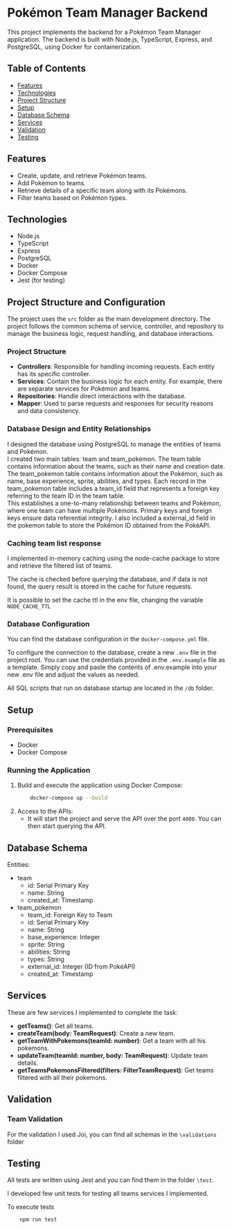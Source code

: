 # Pokémon Team Manager Backend

This project implements the backend for a Pokémon Team Manager application. The backend is built with Node.js, TypeScript, Express, and PostgreSQL, using Docker for containerization. 

## Table of Contents

- [Features](#features)
- [Technologies](#technologies)
- [Project Structure](#project-structure)
- [Setup](#setup)
- [Database Schema](#database-schema)
- [Services](#services)
- [Validation](#validation)
- [Testing](#testing)

## Features

- Create, update, and retrieve Pokémon teams.
- Add Pokémon to teams.
- Retrieve details of a specific team along with its Pokémons.
- Filter teams based on Pokémon types.

## Technologies

- Node.js
- TypeScript
- Express
- PostgreSQL
- Docker
- Docker Compose
- Jest (for testing)


## Project Structure and Configuration

The project uses the `src` folder as the main development directory. The project follows the common schema of service, controller, and repository to manage the business logic, request handling, and database interactions.

### Project Structure

- **Controllers**: Responsible for handling incoming requests. Each entity has its specific controller.
- **Services**: Contain the business logic for each entity. For example, there are separate services for Pokémon and teams.
- **Repositories**: Handle direct interactions with the database.
- **Mapper**: Used to parse requests and responses for security reasons and data consistency.

### Database Design and Entity Relationships
I designed the database using PostgreSQL to manage the entities of teams and Pokémon.   
I created two main tables: team and team_pokemon. The team table contains information about the teams, such as their name and creation date.   
The team_pokemon table contains information about the Pokémon, such as name, base experience, sprite, abilities, and types. Each record in the team_pokemon table includes a team_id field that represents a foreign key referring to the team ID in the team table.  
 This establishes a one-to-many relationship between teams and Pokémon, where one team can have multiple Pokémons. Primary keys and foreign keys ensure data referential integrity. I also included a external_id field in the pokemon table to store the Pokémon ID obtained from the PokéAPI.

### Caching team list response
I implemented in-memory caching using the node-cache package to store and retrieve the filtered list of teams. 

The cache is checked before querying the database, and if data is not found, the query result is stored in the cache for future requests. 

It is possible to set the cache ttl in the env file, changing the variable `NODE_CACHE_TTL`

### Database Configuration

You can find the database configuration in the `docker-compose.yml` file.

To configure the connection to the database, create a new `.env` file in the project root. You can use the credentials provided in the `.env.example` file as a template. Simply copy and paste the contents of .env.example into your new .env file and adjust the values as needed.

All SQL scripts that run on database startup are located in the `/db` folder.



## Setup

### Prerequisites
- Docker
- Docker Compose

### Running the Application

1. Build and execute the application using Docker Compose:
    ```bash 
        docker-compose up --build
    ```
2. Access to the APIs:
    - It will start the project and serve the API over the port `4000`. You can then start querying the API.


## Database Schema
Entities: 
- team
    - id: Serial Primary Key
    - name: String
    - created_at: Timestamp
- team_pokemon
    - team_id: Foreign Key to Team
    - id: Serial Primary Key
    - name: String
    - base_experience: Integer
    - sprite: String
    - abilities: String
    - types: String
    - external_id: Integer (ID from PokéAPI)
    - created_at: Timestamp

## Services
These are few services I implemented to complete the task:
- **getTeams()**: Get all teams.
- **createTeam(body: TeamRequest)**: Create a new team.
- **getTeamWithPokemons(teamId: number)**: Get a team with all his pokemons.
- **updateTeam(teamId: number, body: TeamRequest)**: Update team details.
- **getTeamsPokemonsFiltered(filters: FilterTeamRequest)**: Get teams filtered with all their pokemons.

## Validation 

### Team Validation
For the validation I used Joi, you can find all schemas in the `\validations` folder

## Testing
All tests are written using Jest and you can find them in the folder `\test`.

I developed few unit tests for testing all teams services I implemented.

To execute tests

```sh
    npm run test
```